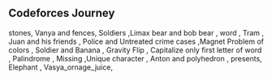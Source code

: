 ## Codeforces Journey




stones, Vanya and fences, Soldiers ,Limax bear and bob bear , word , Tram , Juan and his friends , Police and Untreated crime cases ,Magnet Problem of colors , Soldier and Banana , Gravity Flip , Capitalize only first letter of word , Palindrome , Missing ,Unique character , Anton and polyhedron , presents, Elephant ,
Vasya_ornage_juice,
